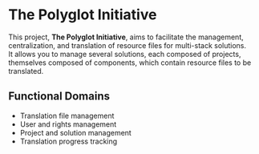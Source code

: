 # The Polyglot Initiative

This project, **The Polyglot Initiative**, aims to facilitate the management, centralization, and translation of resource files for multi-stack solutions.  
It allows you to manage several solutions, each composed of projects, themselves composed of components, which contain resource files to be translated.

## Functional Domains

- Translation file management
- User and rights management
- Project and solution management
- Translation progress tracking
